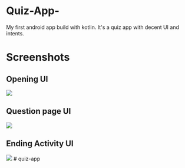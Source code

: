 # Quiz-App-
My first android app build with kotlin. It's a quiz app with decent UI and intents.
# Screenshots


## Opening UI
<img src="1.jpeg"/>


## Question page UI
<img src="2.jpeg"/>


## Ending Activity UI
<img src="3.jpeg"/>
# quiz-app
